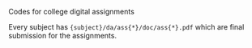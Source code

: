 Codes for college digital assignments

Every subject has `{subject}/da/ass{*}/doc/ass{*}.pdf` which are final submission for the assignments.
